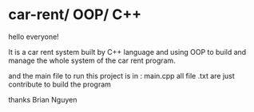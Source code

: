 # car-rent/ OOP/ C++


hello everyone!

It is a car rent system built by C++ language and using OOP to build and manage the whole system of the car rent program.

and the main file to run this project is in : main.cpp 
all file .txt are just contribute to build the program

thanks
Brian Nguyen
